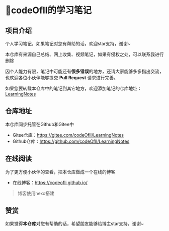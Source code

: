 # 📙codeOflI的学习笔记

## 项目介绍

个人学习笔记，如果笔记对您有帮助的话，欢迎star支持，谢谢~

本仓库有来源自己总结、网上收集、视频笔记，如果有侵权之处，可以联系我进行删除

因个人能力有限，笔记中可能还有**很多错误**的地方，还请大家能够多多指出交流，也欢迎各位小伙伴能够提交 **Pull Request** 请求进行完善。

如果您要转载本仓库中的笔记到其它地方，欢迎添加笔记的仓库地址：[LearningNotes](https://gitee.com/codeOflI/LearningNotes)

## 仓库地址

本仓库同步托管在Github和Gitee中

- Gitee仓库：https://gitee.com/codeOflI/LearningNotes
- Github仓库：https://github.com/codeOflI/LearningNotes

## 在线阅读

为了更方便小伙伴的查看，把本仓库做成一个在线的博客

- 在线博客：https://codeofli.github.io/

> 博客使用hexo搭建

## 赞赏

如果觉得**本仓库**对您有帮助的话，希望朋友能够给博主star支持，谢谢~
